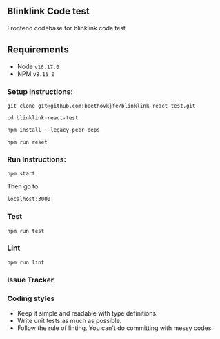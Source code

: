 ## Blinklink Code test

Frontend codebase for blinklink code test

## Requirements

- Node `v16.17.0`
- NPM `v8.15.0`

### Setup Instructions:

`git clone git@github.com:beethovkjfe/blinklink-react-test.git`

`cd blinklink-react-test`

`npm install --legacy-peer-deps`

`npm run reset`

### Run Instructions:

`npm start`

Then go to 

`localhost:3000`

### Test

`npm run test`

### Lint

`npm run lint`

### Issue Tracker

### Coding styles

- Keep it simple and readable with type definitions.
- Write unit tests as much as possible.
- Follow the rule of linting. You can't do committing with messy codes.
